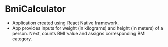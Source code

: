 # BmiCalculator

- Application created using React Native framework.
- App provides inputs for weight (in kilograms) and height (in meters) of a person. Next, counts BMI value and assigns corresponding BMI category.
